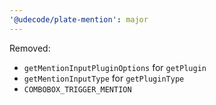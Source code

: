 ```yaml
---
'@udecode/plate-mention': major
---
```


Removed:
- `getMentionInputPluginOptions` for `getPlugin`
- `getMentionInputType` for `getPluginType`
- `COMBOBOX_TRIGGER_MENTION`